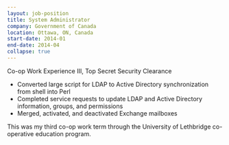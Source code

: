 ```yaml
---
layout: job-position
title: System Administrator
company: Government of Canada
location: Ottawa, ON, Canada
start-date: 2014-01
end-date: 2014-04
collapse: true
---
```

Co-op Work Experience III, Top Secret Security Clearance
<section class="job-tasks">
<ul>
<li>Converted large script for LDAP to Active Directory synchronization from shell into Perl</li>
<li>Completed service requests to update LDAP and Active Directory information, groups, and permissions</li>
<li>Merged, activated, and deactivated Exchange mailboxes</li>
</ul>
</section>

<section class="job-description">
This was my third co-op work term through the University of Lethbridge co-operative education program.
</section>